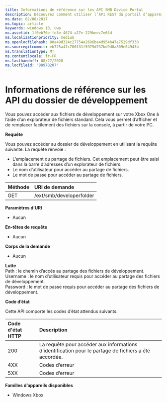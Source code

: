 ```yaml
---
title: Informations de référence sur les API SMB Device Portal
description: Découvrez comment utiliser l’API REST du portail d’appareils Xbox/ext/SMB/developerfolder pour accéder au dossier développeur sur votre console Xbox One via l’Explorateur de fichiers.
ms.date: 02/08/2017
ms.topic: article
keywords: windows 10, uwp
ms.assetid: 1f0eb76e-fe3e-4674-a27e-229beec7e63d
ms.localizationpriority: medium
ms.openlocfilehash: 80a49d324c27754a2686ba4d954b47e7529df330
ms.sourcegitcommit: eb725a47c700131f5975d737bd9d8a809e04943b
ms.translationtype: MT
ms.contentlocale: fr-FR
ms.lasthandoff: 08/27/2020
ms.locfileid: "88970207"
---
```

# <a name="developer-folder-api-reference"></a>Informations de référence sur les API du dossier de développement

Vous pouvez accéder aux fichiers de développement sur votre Xbox One à l’aide d’un explorateur de fichiers standard. Cela vous permet d’afficher et de remplacer facilement des fichiers sur la console, à partir de votre PC.

**Requête**

Vous pouvez accéder au dossier de développement en utilisant la requête suivante. La requête renvoie :

* L’emplacement du partage de fichiers. Cet emplacement peut être saisi dans la barre d’adresses d’un explorateur de fichiers.
* Le nom d’utilisateur pour accéder au partage de fichiers.
* Le mot de passe pour accéder au partage de fichiers.

Méthode      | URI de demande
:------     | :-----
GET | /ext/smb/developerfolder

**Paramètres d’URI**

- Aucun

**En-têtes de requête**

- Aucun

**Corps de la demande**

- Aucun

**Lutte**   
Path : le chemin d’accès au partage des fichiers de développement.   
Username : le nom d’utilisateur requis pour accéder au partage des fichiers de développement.   
Password : le mot de passe requis pour accéder au partage des fichiers de développement.   

**Code d’état**

Cette API comporte les codes d’état attendus suivants.

Code d'état HTTP      | Description
:------     | :-----
200 | La requête pour accéder aux informations d’identification pour le partage de fichiers a été accordée.
4XX | Codes d’erreur
5XX | Codes d’erreur

**Familles d’appareils disponibles**

* Windows Xbox
